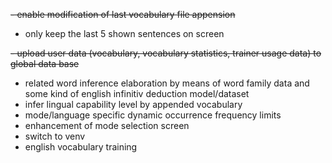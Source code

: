 <s>- enable modification of last vocabulary file appension</s>
- only keep the last 5 shown sentences on screen

<s>-  upload user data (vocabulary, vocabulary statistics, trainer usage data) to global data base</s>
- related word inference elaboration by means of word family data and some kind of english infinitiv deduction model/dataset
- infer lingual capability level by appended vocabulary
- mode/language specific dynamic occurrence frequency limits
- enhancement of mode selection screen
- switch to venv
- english vocabulary training

